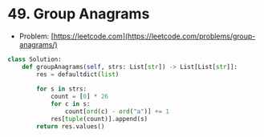# 49. Group Anagrams

- Problem: [https://leetcode.com](https://leetcode.com/problems/group-anagrams/)

```python
class Solution:
    def groupAnagrams(self, strs: List[str]) -> List[List[str]]:
        res = defaultdict(list)
        
        for s in strs:
            count = [0] * 26
            for c in s:
                count[ord(c) - ord("a")] += 1
            res[tuple(count)].append(s)
        return res.values()
```